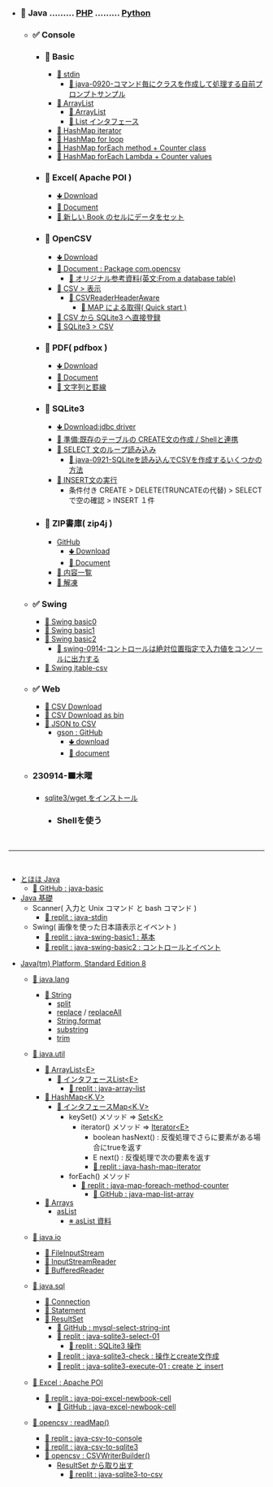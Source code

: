 - ### 📗 Java ......... [PHP](https://github.com/winofsql/REPLIT-JAVA/blob/main/PHP.md) ......... [Python](https://github.com/winofsql/REPLIT-JAVA/blob/main/python.md)
  - ### ✅ Console
    - ### 🔶 Basic
      - [📕 stdin](https://replit.com/@sworc/java-stdin)
        - [📕 java-0920-コマンド毎にクラスを作成して処理する自前プロンプトサンプル](https://replit.com/@sworc/java-0920-komandoMei-nikurasuwoZuo-Cheng-siteChu-Li-suruZi-Qian-puronputosanpuru)
      - [📕 ArrayList](https://replit.com/@sworc/java-array-list)
        - [📰 ArrayList](https://docs.oracle.com/javase/jp/8/docs/api/index.html?java/util/ArrayList.html)
        - [📰 List インタフェース](https://docs.oracle.com/javase/jp/8/docs/api/index.html?java/util/List.html)
      - [📕 HashMap iterator](https://replit.com/@sworc/java-hash-map-iterator)
      - [📕 HashMap for loop](https://replit.com/@sworc/java-hash-map-for)
      - [📕 HashMap forEach method + Counter class](https://replit.com/@sworc/java-map-foreach-method-counter)
      - [📕 HashMap forEach Lambda + Counter values](https://replit.com/@sworc/java-hash-map-foreach-lambd)
    - ### 🔶 Excel( Apache POI )
      - [🢃 Download](https://archive.apache.org/dist/poi/release/bin/)
      - [📰 Document](https://poi.apache.org/apidocs/index.html)
      - [📕 新しい Book のセルにデータをセット](https://replit.com/@sworc/java-excel-newbook-cell)
    - ### 🔶 OpenCSV
      - [🢃 Download](https://sourceforge.net/projects/opencsv/)
      - [📰 Document : Package com.opencsv](https://javadoc.io/static/com.opencsv/opencsv/5.8/com/opencsv/package-summary.html)
        - [📰 オリジナル参考資料(英文:From a database table)](https://opencsv.sourceforge.net/#from_a_database_table)
      - [📕 CSV > 表示](https://replit.com/@sworc/java-csv-to-console)
        - [📰 CSVReaderHeaderAware](https://javadoc.io/static/com.opencsv/opencsv/5.8/com/opencsv/CSVReaderHeaderAware.html)
          - [📰 MAP による取得( Quick start )](https://opencsv.sourceforge.net/#quick_start)
      - [📕 CSV から SQLite3 へ直接登録](https://replit.com/@sworc/java-csv-to-sqlite3)
      - [📕 SQLite3 > CSV](https://replit.com/@sworc/java-sqlite3-to-csv)
    - ### 🔶 PDF( pdfbox )
      - [🢃 Download](https://pdfbox.apache.org/download.html)
      - [📰 Document](https://javadoc.io/doc/org.apache.pdfbox/pdfbox/latest/index.html)
      - [📕 文字列と罫線](https://replit.com/@sworc/java-pdf-basic)
    - ### 🔶 SQLite3
      - [🢃 Download:jdbc driver](https://github.com/xerial/sqlite-jdbc/releases)
      - [📕 準備:既存のテーブルの CREATE文の作成 / Shellと連携](https://replit.com/@sworc/java-sqlite3-check)
      - [📕 SELECT 文のループ読み込み](https://replit.com/@sworc/java-sqlite3-select-01)
        - [📕 java-0921-SQLiteを読み込んでCSVを作成するいくつかの方法](https://replit.com/@sworc/java-0921-SQLitewoDu-miIp-ndeCSVwoZuo-Cheng-suruikutukanoFang-Fa)
      - [📕 INSERT文の実行](https://replit.com/@sworc/java-sqlite3-execute-01)
        - 条件付き CREATE > DELETE(TRUNCATEの代替) > SELECT で空の確認 > INSERT １件
    - ### 🔶 ZIP書庫( zip4j )
        - [GitHub](https://github.com/srikanth-lingala/zip4j)
          - [🢃 Download](https://mvnrepository.com/artifact/net.lingala.zip4j/zip4j)
          - [📰 Document](https://javadoc.io/doc/net.lingala.zip4j/zip4j/latest/net/lingala/zip4j/ZipFile.html)
      - [📕 内容一覧](https://replit.com/@sworc/java-zip-01)
      - [📕 解凍](https://replit.com/@sworc/java-zip-02)
  - ### ✅ Swing
      - [📕 Swing basic0](https://replit.com/@sworc/java-swing-basic0)
      - [📕 Swing basic1](https://replit.com/@sworc/java-swing-basic1)
      - [📕 Swing basic2](https://replit.com/@sworc/java-swing-basic2)
        - [📕 swing-0914-コントロールは絶対位置指定で入力値をコンソールに出力する](https://replit.com/@sworc/swing-0914-kontororuhaJue-Dui-Wei-Zhi-Zhi-Ding-deRu-Li-Zhi-wokonsoruniChu-Li-suru)
      - [📕 Swing jtable-csv](https://replit.com/@sworc/java-swing-jtable-csv)
  - ### ✅ Web
      - [📕 CSV Download](https://replit.com/@sworc/java-csv-download)
      - [📕 CSV Download as bin](https://replit.com/@sworc/java-csv-download-as-bin)
      - [📕 JSON to CSV](https://replit.com/@sworc/java-json-to-csv)
        - [gson : GitHub](https://github.com/google/gson)
          - [🢃 download](https://search.maven.org/artifact/com.google.code.gson/gson/2.10.1/jar)
          - [📰 document](https://www.javadoc.io/doc/com.google.code.gson/gson/latest/com.google.gson/com/google/gson/Gson.html)

  - ### 230914-🟧木曜
    - [sqlite3/wget をインストール](https://replit.com/@sworc/php-0914-1#README.md)
      - ### Shellを使う

<br><hr><br>

  - [とほほ Java](https://www.tohoho-web.com/java/)
    - [📘 GitHub : java-basic](https://github.com/winofsql/subject-1021-java-csharp-basic/blob/main/Program.java)
  - [Java 基礎](https://java-code.jp/)
    - Scanner( 入力と Unix コマンド と bash コマンド )
      - [📕 replit : java-stdin](https://replit.com/@sworc/java-stdin)
    - Swing( 画像を使った日本語表示とイベント )
      - [📕 replit : java-swing-basic1 : 基本](https://replit.com/@sworc/java-swing-basic1)
      - [📕 replit : java-swing-basic2 : コントロールとイベント](https://replit.com/@sworc/java-swing-basic2)
  <!-- - [Java への道](http://www.javaroad.jp/) -->
  - [Java(tm) Platform, Standard Edition 8](https://docs.oracle.com/javase/jp/8/docs/api/)
    - [🔷 java.lang](https://docs.oracle.com/javase/jp/8/docs/api/index.html?java/lang/package-summary.html)
      - [🔔 String](https://docs.oracle.com/javase/jp/8/docs/api/index.html?java/lang/String.html)
        - [split](https://docs.oracle.com/javase/jp/8/docs/api/java/lang/String.html#split-java.lang.String-)
        - [replace](https://docs.oracle.com/javase/jp/8/docs/api/java/lang/String.html#replace-java.lang.CharSequence-java.lang.CharSequence-) / [replaceAll](https://docs.oracle.com/javase/jp/8/docs/api/java/lang/String.html#replaceAll-java.lang.String-java.lang.String-)
        - [String.format](https://docs.oracle.com/javase/jp/8/docs/api/java/lang/String.html#format-java.lang.String-java.lang.Object...-)
        - [substring](https://docs.oracle.com/javase/jp/8/docs/api/java/lang/String.html#substring-int-int-)
        - [trim](https://docs.oracle.com/javase/jp/8/docs/api/java/lang/String.html#trim--)
    - [🔷 java.util](https://docs.oracle.com/javase/jp/8/docs/api/index.html?java/util/package-summary.html)
      - [🔔 ArrayList&lt;E&gt;](https://docs.oracle.com/javase/jp/8/docs/api/index.html?java/util/ArrayList.html)
        - [🚩 インタフェースList&lt;E&gt;](https://docs.oracle.com/javase/jp/8/docs/api/index.html?java/util/List.html)
          - [📕 replit : java-array-list](https://replit.com/@sworc/java-array-list)
      - [🔔 HashMap&lt;K,V&gt;](https://docs.oracle.com/javase/jp/8/docs/api/index.html?java/util/HashMap.html)
        - [🚩 インタフェースMap&lt;K,V&gt;](https://docs.oracle.com/javase/jp/8/docs/api/index.html?java/util/Map.html)
          - keySet() メソッド => [Set&lt;K&gt;](https://docs.oracle.com/javase/jp/8/docs/api/java/util/Set.html)
            - iterator() メソッド => [Iterator&lt;E&gt;](https://docs.oracle.com/javase/jp/8/docs/api/java/util/Iterator.html)
              - boolean hasNext() : 反復処理でさらに要素がある場合にtrueを返す
              - E next() : 反復処理で次の要素を返す
              - [📕 replit : java-hash-map-iterator](https://replit.com/@sworc/java-hash-map-iterator#Main.java)
          - forEach() メソッド 
            - [📕 replit : java-map-foreach-method-counter](https://replit.com/@sworc/java-map-foreach-method-counter#Main.java)
              - [📘 GitHub : java-map-list-array](https://github.com/winofsql/java-map-list-array/blob/main/README.md)
      - [🔔 Arrays](https://docs.oracle.com/javase/jp/8/docs/api/index.html?java/util/Arrays.html)
        - [asList](https://docs.oracle.com/javase/jp/8/docs/api/java/util/Arrays.html#asList-T...-)
          - [※ asList 資料](https://blog.java-reference.com/java-arrays-aslist/)
    - [🔷 java.io](https://docs.oracle.com/javase/jp/8/docs/api/index.html?java/io/package-summary.html)
      - [🔔 FileInputStream](https://docs.oracle.com/javase/jp/8/docs/api/index.html?java/io/FileInputStream.html)
      - [🔔 InputStreamReader](https://docs.oracle.com/javase/jp/8/docs/api/index.html?java/io/InputStreamReader.html)
      - [🔔 BufferedReader](https://docs.oracle.com/javase/jp/8/docs/api/index.html?java/io/BufferedReader.html)
    - [🔷 java.sql](https://docs.oracle.com/javase/jp/8/docs/api/index.html?java/sql/package-summary.html)
      - [🔔 Connection](https://docs.oracle.com/javase/jp/8/docs/api/index.html?java/sql/Connection.html)
      - [🔔 Statement](https://docs.oracle.com/javase/jp/8/docs/api/index.html?java/sql/Statement.html)
      - [🔔 ResultSet](https://docs.oracle.com/javase/jp/8/docs/api/index.html?java/sql/ResultSet.html)
        - [📘 GitHub : mysql-select-string-int](https://github.com/winofsql/java-mysql-select-string-int)
        - [📕 replit : java-sqlite3-select-01](https://replit.com/@sworc/java-sqlite3-select-01)
          - [📕 replit : SQLite3 操作](https://replit.com/@sworc/SQLite3-select-import)
        - [📕 replit : java-sqlite3-check : 操作とcreate文作成](https://replit.com/@sworc/java-sqlite3-check)
        - [📕 replit : java-sqlite3-execute-01 : create と insert](https://replit.com/@sworc/java-sqlite3-execute-01)
    - [🔶 Excel : Apache POI](https://poi.apache.org/apidocs/4.1/org/apache/poi/xssf/usermodel/XSSFWorkbook.html)
        - [📕 replit : java-poi-excel-newbook-cell](https://replit.com/@sworc/java-poi-excel-newbook-cell#Main.java)
          - [📘 GitHub : java-excel-newbook-cell](https://github.com/winofsql/java-excel-newbook-cellt)

    - [🔶 opencsv : readMap() ](https://javadoc.io/static/com.opencsv/opencsv/5.8/index.html?com/opencsv/CSVReaderHeaderAware.html)
      - [📕 replit : java-csv-to-console](https://replit.com/@sworc/java-csv-to-console)
      - [📕 replit : java-csv-to-sqlite3](https://replit.com/@sworc/java-csv-to-sqlite3)
      - [🔶 opencsv : CSVWriterBuilder() ](https://javadoc.io/static/com.opencsv/opencsv/5.8/index.html?com/opencsv/CSVWriterBuilder.html)
        - [ResultSet から取り出す](https://opencsv.sourceforge.net/#from_a_database_table)
          - [📕 replit : java-sqlite3-to-csv](https://replit.com/@sworc/java-sqlite3-to-csv)
